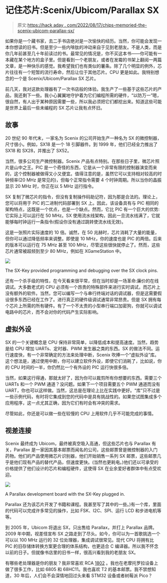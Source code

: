 # 记住芯片:Scenix/Ubicom/Parallax SX

> 原文:[https://hack aday . com/2022/08/17/chips-memoried-the-scenix-ubicom-parallax-sx/](https://hackaday.com/2022/08/17/chips-remembered-the-scenix-ubicom-parallax-sx/)

如果你是一个藏书家，去二手书店绝对是一次愉快的经历。当然，你可能会发现一本你想读的旧书。但是至少一些内啡肽的冲动来自于见到老朋友。不是人类，而是你几年前甚至几十年前读过的书。最常见的情况是，你不买这本书——你可能有一本藏在某个地方的盒子里。但是看到一个老朋友，或者在发霉的书架上翻阅一两篇文章，是一种快乐的感觉。我希望我们也有类似的薯条。除了几个明显的例外，芯片往往有一个短暂的流行寿命，然后让位于其他芯片。CPU 更是如此。我特别想念的一个是 Scenix/Ubicom/Parallax SX 芯片。

前几天，我对这款处理器有了一次书店般的体验。我生产了一些基于这些芯片的产品，我还剩下一些。我小心翼翼地守护着为它们编程所需的硬件，“以防万一”嗯，很自然，有人出于某种原因需要一些，所以我必须把它们都挖出来。知道这些可能是世界上最后一些未编程的 SX 芯片让我有点怀旧。

## 故事

20 世纪 90 年代末，一家名为 Scenix 的公司开始生产一种名为 SX 的微控制器，尺寸很小。例如，SX18 是一个 18 引脚器件。到 1999 年，他们已经全力推出了 SX18 和 SX28，并推出了 SX52。

当然，很多公司生产微控制器。Scenix 产品有点特别。在那些日子里，微芯片照片是山中之王。PIC 是一个奇怪的东西，它是从一个非常有限的控制器演变而来的，这个控制器被做得又小又便宜。值得注意的是，虽然它可以支持相对较高的时钟频率(20 MHz 是常见的)，但每个正常指令需要 4 个时钟周期。所以当你的晶振显示 20 MHz 时，你正在以 5 MHz 运行指令。

SX 复制了微芯片的指令，但没有复制操作码助记符，因为那是合法的。理论上，您可以将用于 PIC 的二进制代码部署到 SX 上。因此，该设备具有与 PIC 相同的架构特点，这既是一个优点，也是一个缺点。然而，它比 PIC 有一个巨大的优势:它实际上可以运行在 50 MHz。SX 使用流水线架构，因此一旦流水线满了，它就能够每时钟运行一条指令(假设你没有通过跳转使流水线无效)。

这是一张照片实际速度的 10 倍。诚然，在 50 兆赫时，芯片消耗了大量的能量，但你可以通过降低频率来调整。即使是 10 MHz，你的速度也是 PIC 的两倍。后来的版本可以运行在 75 MHz 甚至 100 MHz，尽管这些很快就停止了。然而，这些芯片通常被超频到至少 80 MHz，例如在 XGameStation 中。

[![](../Images/18fe458ae5de004fe5a1c5aa8139ea73.png)](https://hackaday.com/wp-content/uploads/2022/08/sx2.png)

The SX-Key provided programming and debugging over the SX clock pins.

还有一个杀手级的特性，在今天看来很平常，但在当时却是一场革命:廉价的在线调试。大多数老式的 CPU 必须有一个昂贵的特殊部件来进行实时调试，而芯片上没有额外的软件。当然，您可以编写一个与串行终端对话的调试器，但是这需要假设很多东西已经在工作了。进行真正的硬件级调试通常非常昂贵。但是 SX 拥有每个芯片上所需的所有硬件。有了一个不太贵的小型串行端口加密狗，你就可以调试电路中的芯片，而不会对你的代码产生实际影响。

## 虚拟外设

SX 的一个关键概念是 CPU 保持非常简单，以降低成本和提高速度。当然，趋势是给 CPU 增加 UARTs、定时器、PWM 发生器之类的东西。SX 的做法不同。运行速度快，有一个非常确定的方法来处理中断，Scenix 吹捧一个“虚拟外设”库。这个想法是，通过使用中断，你可以建立软件外设，即使它们消耗了，比如说，你的 CPU 时间的一半，你仍然比一个有外设的 PIC 运行快很多倍。

当然，如果这行得通，那就太好了，因为你可以裁剪所有你想要的东西。需要三个 UARTs 和一个 PWM 通道？没问题。如果下一个项目需要五个 PWM 通道而没有 UART，你也可以这样做。当然，这总是在理论上比在实践中更好。“库”只不过是一些示例代码，有时将它集成到您的代码中是具有挑战性的。如果您试图集成多个应用程序，这一点尤其正确，因为它们有时会有冲突的需求。

尽管如此，你还是可以做一些在较慢的 CPU 上用软件几乎不可能完成的事情。

## 视差连接

Scenix 最终成为 Ubicom，最终被真空吸入高通，但这些芯片也与 Parallax 有关，Parallax 是一家因其基本邮票而闻名的公司，这些邮票曾是微控制器的入门药物。他们的产品使用微芯片识别器，他们开始销售一系列 SX 邮票，这些邮票几乎是他们现有产品的替代产品，但速度更快。(当然也更耗电。)他们还以可承受的价格提供了他们设计的芯片和编程硬件，这使得 SX 在业余爱好者群体中有点受欢迎。

[![](../Images/12067a8d14d4ac57b20b9b21781b13a4.png)](https://hackaday.com/wp-content/uploads/2022/08/sx3.png)

A Parallax development board with the SX-Key plugged in.

Parallax 还为该芯片开发了书籍和课程。我甚至写了其中的一些。)有一个库，里面的代码可以完成许多常见的操作，比如 FSK、I2C、SPI、运行 LCD 和步进电机等等。

到 2005 年，Ubicom 将退出 SX，只出售给 Parallax，并打上 Parallax 品牌。2009 年中期，视差怪宣布 SX 之路走到了尽头。如今，你可以为一首歌挑选一个可以以 100 MHz 运行的 32 位处理器，集成调试很常见。现代 CPU 将拥有比 PIC 的旧存储体转换方案更合理的体系结构，也更适合 C 编译器。所以我不怀念以前的日子。但就像书店里的旧书一样，很高兴看到我的老朋友 SX。

有哪些老处理器是你的朋友？我非常喜欢 RCA [1802](https://hackaday.com/2017/07/25/kim-1-to-cosmac-elf-conversion-sort-of/) 。我也在老摩托罗拉设备上做了很多工作，比如 6805 和 68HC11。我也喜欢 T2 的基本邮票。我不禁想知道，30 年后，人们会不会深情地回过头来看 STM32 设备或者树莓派 Pico？
